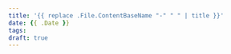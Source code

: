 ```yaml
---
title: '{{ replace .File.ContentBaseName "-" " " | title }}'
date: {{ .Date }}
tags:
draft: true
---
```


